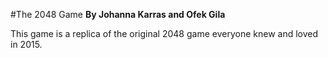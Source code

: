 #The 2048 Game
**By Johanna Karras and Ofek Gila**

This game is a replica of the original 2048 game everyone knew and loved in 2015.